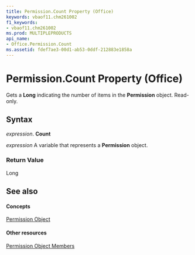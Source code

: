 ```yaml
---
title: Permission.Count Property (Office)
keywords: vbaof11.chm261002
f1_keywords:
- vbaof11.chm261002
ms.prod: MULTIPLEPRODUCTS
api_name:
- Office.Permission.Count
ms.assetid: fdef7ae3-00d1-ab53-0ddf-212883e1858a
---
```



# Permission.Count Property (Office)

Gets a  **Long** indicating the number of items in the **Permission** object. Read-only.


## Syntax

 _expression_. **Count**

 _expression_ A variable that represents a **Permission** object.


### Return Value

Long


## See also


#### Concepts


[Permission Object](permission-object-office.md)
#### Other resources


[Permission Object Members](permission-members-office.md)

